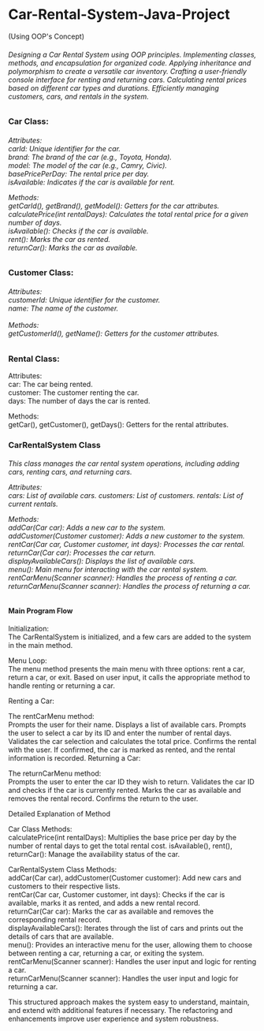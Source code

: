 # Car-Rental-System-Java-Project
(Using OOP's Concept)
<h6>
 Designing a Car Rental System using OOP principles.
 Implementing classes, methods, and encapsulation for organized code. Applying inheritance and 
 polymorphism to create a versatile car inventory.
 Crafting a user-friendly console interface for renting and returning cars.
 Calculating rental prices based on different car types and durations.
 Efficiently managing customers, cars, and rentals in the system.
</h6>
<h3>Car Class: </h3>
<h6>
Attributes: <br>
carId: Unique identifier for the car. <br>
brand: The brand of the car (e.g., Toyota, Honda). <br>
model: The model of the car (e.g., Camry, Civic). <br>
basePricePerDay: The rental price per day. <br>
isAvailable: Indicates if the car is available for rent. <br>

Methods: <br>
getCarId(), getBrand(), getModel(): Getters for the car attributes. <br>
calculatePrice(int rentalDays): Calculates the total rental price for a given number of days. <br>
isAvailable(): Checks if the car is available. <br>
rent(): Marks the car as rented. <br>
returnCar(): Marks the car as available. <br>
</h6>

<h3>Customer Class:</h3>
<h6>
Attributes: <br>
customerId: Unique identifier for the customer. <br>
name: The name of the customer. <br>
   <br>
Methods: <br>
getCustomerId(), getName(): Getters for the customer attributes. <br>
  
<h3>Rental Class: </h3>

Attributes: <br>
car: The car being rented. <br>
customer: The customer renting the car. <br>
days: The number of days the car is rented. <br>

Methods: <br>
getCar(), getCustomer(), getDays(): Getters for the rental attributes.
</h6>

<h3>CarRentalSystem Class</h3>
<h6>
This class manages the car rental system operations, including adding cars, renting cars, and returning cars.

Attributes: <br>
cars: List of available cars.
customers: List of customers.
rentals: List of current rentals.

Methods: <br>
addCar(Car car): Adds a new car to the system. <br>
addCustomer(Customer customer): Adds a new customer to the system. <br>
rentCar(Car car, Customer customer, int days): Processes the car rental. <br>
returnCar(Car car): Processes the car return. <br>
displayAvailableCars(): Displays the list of available cars. <br>
menu(): Main menu for interacting with the car rental system. <br>
rentCarMenu(Scanner scanner): Handles the process of renting a car. <br>
returnCarMenu(Scanner scanner): Handles the process of returning a car. <br>

<h4>Main Program Flow</h4>

Initialization: <br>
The CarRentalSystem is initialized, and a few cars are added to the system in the main method.

Menu Loop: <br>
The menu method presents the main menu with three options: rent a car, return a car, or exit.
Based on user input, it calls the appropriate method to handle renting or returning a car.

Renting a Car: <br>

The rentCarMenu method: <br>
Prompts the user for their name.
Displays a list of available cars.
Prompts the user to select a car by its ID and enter the number of rental days.
Validates the car selection and calculates the total price.
Confirms the rental with the user.
If confirmed, the car is marked as rented, and the rental information is recorded.
Returning a Car:

The returnCarMenu method: <br>
Prompts the user to enter the car ID they wish to return.
Validates the car ID and checks if the car is currently rented.
Marks the car as available and removes the rental record.
Confirms the return to the user.

Detailed Explanation of Method

Car Class Methods:  <br>
calculatePrice(int rentalDays): Multiplies the base price per day by the number of rental days to get the total rental cost.
isAvailable(), rent(), returnCar(): Manage the availability status of the car.

CarRentalSystem Class Methods:  <br>
addCar(Car car), addCustomer(Customer customer): Add new cars and customers to their respective lists. <br>
rentCar(Car car, Customer customer, int days): Checks if the car is available, marks it as rented, and adds a new rental record. <br>
returnCar(Car car): Marks the car as available and removes the corresponding rental record. <br>
displayAvailableCars(): Iterates through the list of cars and prints out the details of cars that are available. <br>
menu(): Provides an interactive menu for the user, allowing them to choose between renting a car, returning a car, or exiting the system. <br>
rentCarMenu(Scanner scanner): Handles the user input and logic for renting a car. <br>
returnCarMenu(Scanner scanner): Handles the user input and logic for returning a car. <br>

This structured approach makes the system easy to understand, maintain, and extend with additional features if necessary. The refactoring and enhancements improve user experience and system robustness.

</h6>
